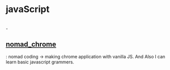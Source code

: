 # javaScript

<br>
- <h2><a href='https://nomadcoders.co/javascript-for-beginners/lobby'>nomad_chrome</a></h2>: nomad coding -> making chrome application with vanilla JS. And Also I can learn basic javascript grammers.
